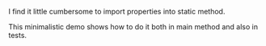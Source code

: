 I find it little cumbersome to import properties into static method.

This minimalistic demo shows how to do it both in main method and also in tests.

